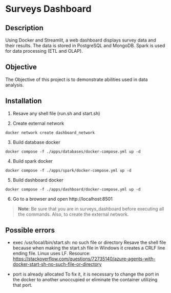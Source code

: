 # Surveys Dashboard

## Description
Using Docker and Streamlit, a web dashboard displays survey data and their results. The data is stored in PostgreSQL and MongoDB. Spark is used for data processing (ETL and OLAP).

## Objective
The Objective of this project is to demonstrate abilities used in data analysis.

## Installation
1. Resave any shell file (run.sh and start.sh)

2. Create external network
```console
docker network create dashboard_network
```

3. Build database docker
```console
docker compose -f ./apps/databases/docker-compose.yml up -d
```

4. Build spark docker
```console
docker compose -f ./apps/spark/docker-compose.yml up -d
```

5. Build dashboard docker
```console
docker compose -f ./apps/dashboard/docker-compose.yml up -d
```

6. Go to a browser and open http://localhost:8501

> **Note**: Be sure that you are in surveys_dashboard before executing all the commands. Also, to create the external network.

## Possible errors
- exec /usr/local/bin/start.sh: no such file or directory
Resave the shell file because when making the start.sh file in Windows it creates a CRLF line ending file. Linux uses LF.
Resource: https://stackoverflow.com/questions/72735140/azure-agents-with-docker-start-sh-no-such-file-or-directory 

- port is already allocated
To fix it, it is necessary to change the port in the docker to another unoccupied or eliminate the container utilizing that port.